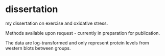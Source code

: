 # dissertation
my dissertation on exercise and oxidative stress.

Methods available upon request - currently in preparation for publication. 

The data are log-transformed and only represent protein levels from western blots between groups.
